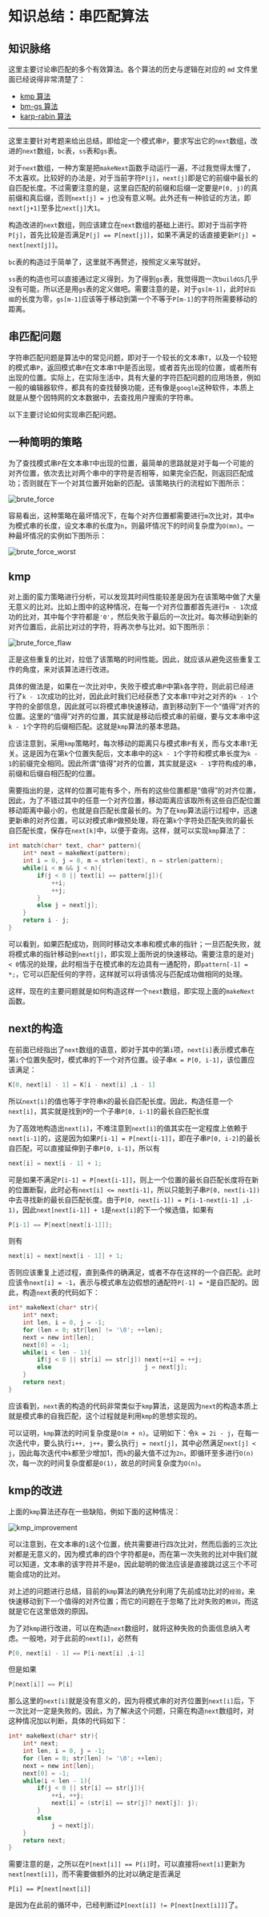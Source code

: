 知识总结：串匹配算法
==================

## 知识脉络

这里主要讨论串匹配的多个有效算法。各个算法的历史与逻辑在对应的 `md` 文件里面已经说得非常清楚了：

+ [kmp 算法](kmp.md)
+ [bm-gs 算法](bm.md)
+ [karp-rabin 算法](karp_rabin.md)

---

这里主要针对考题来给出总结，即给定一个模式串`P`，要求写出它的`next`数组，改进的`next`数组，`bc`表，`ss`表和`gs`表。

对于`next`数组，一种方案是把`makeNext`函数手动运行一遍，不过我觉得太慢了，不太喜欢。比较好的办法是，对于当前字符`P[j]`，`next[j]`即是它的前缀中最长的自匹配长度。不过需要注意的是，这里自匹配的前缀和后缀一定要是`P[0, j)`的真前缀和真后缀，否则`next[j] = j`也没有意义啊。此外还有一种验证的方法，即`next[j+1]`至多比`next[j]`大`1`。

构造改进的`next`数组，则应该建立在`next`数组的基础上进行。即对于当前字符`P[j]`，首先比较是否满足`P[j] == P[next[j]]`，如果不满足的话直接更新`P[j] = next[next[j]]`。

`bc`表的构造过于简单了，这里就不再赘述，按照定义来写就好。

`ss`表的构造也可以直接通过定义得到，为了得到`gs`表，我觉得跑一次`buildGS`几乎没有可能，所以还是用`gs`表的定义做吧。需要注意的是，对于`gs[m-1]`，此时`好后缀`的长度为零，`gs[m-1]`应该等于移动到第一个不等于`P[m-1]`的字符所需要移动的距离。

## 串匹配问题

字符串匹配问题是算法中的常见问题，即对于一个较长的文本串`T`，以及一个较短的模式串`P`，返回模式串`P`在文本串`T`中是否出现，或者首先出现的位置，或者所有出现的位置。实际上，在实际生活中，具有大量的字符匹配问题的应用场景，例如一般的编辑器软件，都具有的查找替换功能，还有像是`google`这种软件，本质上就是从整个因特网的文本数据中，去查找用户搜索的字符串。

以下主要讨论如何实现串匹配问题。

## 一种简明的策略

为了查找模式串`P`在文本串`T`中出现的位置，最简单的思路就是对于每一个可能的对齐位置，依次去比对两个串中的字符是否相等，如果完全匹配，则返回匹配成功；否则就在下一个对其位置开始新的匹配。该策略执行的流程如下图所示：

![brute_force](images/brute_force.png)

容易看出，这种策略在最坏情况下，在每个对齐位置都需要进行`m`次比对，其中`m`为模式串的长度，设文本串的长度为`n`，则最坏情况下的时间复杂度为`O(mn)`。一种最坏情况的实例如下图所示：

![brute_force_worst](images/brute_force_worst.png)

## kmp

对上面的蛮力策略进行分析，可以发现其时间性能较差是因为在该策略中做了大量无意义的比对。比如上图中的这种情况，在每一个对齐位置都首先进行`m - 1`次成功的比对，其中每个字符都是`'0'`，然后失败于最后的一次比对。每次移动到新的对齐位置后，此前比对过的字符，将再次参与比对。如下图所示：

![brute_force_flaw](images/brute_force_flaw.png)

正是这些重复的比对，拉低了该策略的时间性能。因此，就应该从避免这些重复工作的角度，来对该算法进行改进。

具体的做法是，如果在一次比对中，失败于模式串`P`中第`k`各字符，则此前已经进行了`k - 1`次成功的比对，因此此时我们已经获悉了文本串`T`中对之对齐的`k - 1`个字符的全部信息，因此就可以将模式串快速移动，直到移动到下一个“值得”对齐的位置。这里的“值得”对齐的位置，其实就是移动后模式串的前缀，要与文本串中这`k - 1`个字符的后缀相匹配。这就是`kmp`算法的基本思路。

应该注意到，采用`kmp`策略时，每次移动的距离只与模式串`P`有关，而与文本串`T`无关。这是因为在第`k`个位置失配后，文本串中的这`k - 1`个字符和模式串长度为`k - 1`的前缀完全相同。因此所谓“值得”对齐的位置，其实就是这`k - 1`字符构成的串，前缀和后缀自相匹配的位置。

需要指出的是，这样的位置可能有多个，所有的这些位置都是“值得”的对齐位置，因此，为了不错过其中的任意一个对齐位置，移动距离应该取所有这些自匹配位置移动距离中最小的，也就是自匹配长度最长的。为了在`kmp`算法运行过程中，迅速更新串的对齐位置，可以对模式串`P`做预处理，将在第`k`个字符处匹配失败的最长自匹配长度，保存在`next[k]`中，以便于查询。这样，就可以实现`kmp`算法了：

```cpp
int match(char* text, char* pattern){
	int* next = makeNext(pattern);
	int i = 0, j = 0, m = strlen(text), n = strlen(pattern);
	while(i < m && j < n){
		if(j < 0 || text[i] == pattern[j]){
			++i;
			++j;
		}
		else j = next[j];
	}
	return i - j;
}
```

可以看到，如果匹配成功，则同时移动文本串和模式串的指针；一旦匹配失败，就将模式串的指针移动到`next[j]`，即实现上面所说的快速移动。需要注意的是对`j < 0`情况的处理，此时相当于在模式串的左边具有一通配符，即`pattern[-1] = *;`，它可以匹配任何的字符，这样就可以将该情况与匹配成功做相同的处理。

这样，现在的主要问题就是如何构造这样一个`next`数组，即实现上面的`makeNext`函数。

## next的构造

在前面已经指出了`next`数组的语意，即对于其中的第`i`项，`next[i]`表示模式串在第`i`个位置失配时，模式串的下一个对齐位置。设子串`K = P[0, i-1]`，该位置应该满足：

```c
K[0, next[i] - 1] = K[i - next[i] ,i - 1]
```

所以`next[i]`的值也等于字符串`K`的最长自匹配长度。因此，构造任意一个`next[i]`，其实就是找到`P`的一个子串`P[0, i-1]`的最长自匹配长度

为了高效地构造出`next[i]`，不难注意到`next[i]`的值其实在一定程度上依赖于`next[i-1]`的，这是因为如果`P[i-1] = P[next[i-1]]`，即在子串`P[0, i-2]`的最长自匹配，可以直接延伸到子串`P[0, i-1]`，所以有

```c
next[i] = next[i - 1] + 1;
```

可是如果不满足`P[i-1] = P[next[i-1]]`，则上一个位置的最长自匹配长度将在新的位置断裂，此时必有`next[i] <= next[i-1]`，所以只能到子串`P[0, next[i-1])`中去寻找新的最长自匹配长度。由于`P[0, next[i-1]) = P[i-1-next[i-1] ,i-1)`，因此`next[next[i-1]] + 1`是`next[i]`的下一个候选值，如果有

```c
P[i-1] == P[next[next[i-1]]];
```

则有

```c
next[i] = next[next[i - 1]] + 1;
```

否则应该重复上述过程，直到条件的确满足，或者不存在这样的一个自匹配。此时应该令`next[i] = -1`，表示与模式串左边假想的通配符`P[-1] = *`是自匹配的。因此，构造`next`表的代码如下：

```c
int* makeNext(char* str){
	int* next;
	int len, i = 0, j = -1;
	for (len = 0; str[len] != '\0'; ++len);
	next = new int[len];
	next[0] = -1;
	while(i < len - 1){
		if(j < 0 || str[i] == str[j]) next[++i] = ++j;
		else						  j = next[j];
	}
	return next;
}
```

应该看到，`next`表的构造的代码非常类似于`kmp`算法，这是因为`next`的构造本质上就是模式串的自我匹配，这个过程就是利用`kmp`的思想实现的。

可以证明，`kmp`算法的时间复杂度是`O(m + n)`。证明如下：令`k = 2i - j`，在每一次迭代中，要么执行`i++, j++`，要么执行`j = next[j]`，其中必然满足`next[j] < j`，因此每次迭代中`k`都至少增加1，而`k`的最大值不过为`2n`，即循环至多进行`O(n)`次，每一次的时间复杂度都是`O(1)`，故总的时间复杂度为`O(n)`。

## kmp的改进

上面的`kmp`算法还存在一些缺陷，例如下面的这种情况：

![kmp_improvement](images/kmp_improvement.png)

可以注意到，在文本串的`1`这个位置，统共需要进行四次比对，然而后面的三次比对都是无意义的，因为模式串的四个字符都是`0`，而在第一次失败的比对中我们就可以知道，文本串的该字符并不是`0`，因此聪明的做法应该是直接跳过这三个不可能会成功的比对。

对上述的问题进行总结，目前的`kmp`算法的确充分利用了先前成功比对的`经验`，来快速移动到下一个值得的对齐位置；而它的问题在于忽略了比对失败的`教训`，而这就是它在这里低效的原因。

为了对`kmp`进行改进，可以在构造`next`数组时，就将这种失败的负面信息纳入考虑。一般地，对于此前的`next[i]`，必然有

```c
P[0, next[i] - 1] == P[i-next[i] ,i-1]
```

但是如果

```c
P[next[i]] == P[i]
```

那么这里的`next[i]`就是没有意义的，因为将模式串的对齐位置到`next[i]`后，下一次比对一定是失败的。因此，为了解决这个问题，只需在构造`next`数组时，对这种情况加以判断，具体的代码如下：

```c
int* makeNext(char* str){
	int* next;
	int len, i = 0, j = -1;
	for (len = 0; str[len] != '\0'; ++len);
	next = new int[len];
	next[0] = -1;
	while(i < len - 1){
		if(j < 0 || str[i] == str[j]){
			++i, ++j;
			next[i] = (str[i] == str[j]? next[j]: j);
		}
		else
			j = next[j];
	}
	return next;
}
```

需要注意的是，之所以在`P[next[i]] == P[i]`时，可以直接将`next[i]`更新为`next[next[i]]`，而不需要做额外的比对以确定是否满足

```
P[i] == P[next[next[i]]
```

是因为在此前的循环中，已经判断过`P[next[i]] != P[next[next[i]]]`了。
